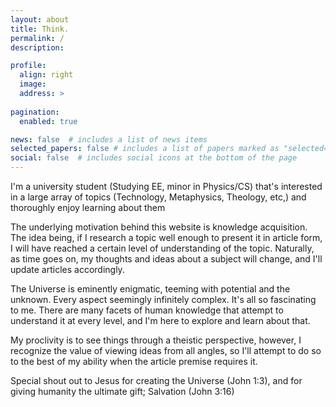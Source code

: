 ```yaml
---
layout: about
title: Think.
permalink: /
description:

profile:
  align: right
  image: 
  address: >
 
pagination:
  enabled: true

news: false  # includes a list of news items
selected_papers: false # includes a list of papers marked as "selected={true}"
social: false  # includes social icons at the bottom of the page
---
```


<p>I'm a university student (Studying EE, minor in Physics/CS) that's interested in a large array of topics (Technology, Metaphysics, Theology, etc,) and thoroughly enjoy learning about them </p>

<p>The underlying motivation behind this website is knowledge acquisition. The idea being, if I research a topic well enough to present it in article form, I will have reached a certain level of understanding of the topic. Naturally, as time goes on, my thoughts and ideas about a subject will change, and I'll update articles accordingly.</p>

<p>The Universe is eminently enigmatic, teeming with potential and the unknown. Every aspect seemingly infinitely complex. It's all so fascinating to me. There are many facets of human knowledge that attempt to understand it at every level, and I'm here to explore and learn about that.</p>

<p>My proclivity is to see things through a theistic perspective, however, I recognize the value of viewing ideas from all angles, so I'll attempt to do so to the best of my ability when the article premise requires it.</p>

<p>Special shout out to Jesus for creating the Universe (John 1:3), and for giving humanity the ultimate gift; Salvation (John 3:16)</p>